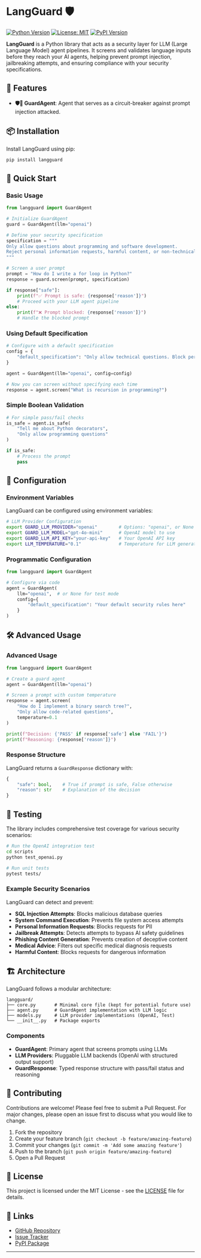 # LangGuard 🛡️

[![Python Version](https://img.shields.io/badge/python-3.11%2B-blue)](https://www.python.org/downloads/)
[![License: MIT](https://img.shields.io/badge/License-MIT-yellow.svg)](https://opensource.org/licenses/MIT)
[![PyPI Version](https://img.shields.io/pypi/v/langguard)](https://pypi.org/project/langguard/)

**LangGuard** is a Python library that acts as a security layer for LLM (Large Language Model) agent pipelines. It screens and validates language inputs before they reach your AI agents, helping prevent prompt injection, jailbreaking attempts, and ensuring compliance with your security specifications.

## 🚀 Features

- **🛡️🤖 GuardAgent**: Agent that serves as a circuit-breaker against prompt injection attacked.

## 📦 Installation

Install LangGuard using pip:

```bash
pip install langguard
```

## 🏃 Quick Start

### Basic Usage

```python
from langguard import GuardAgent

# Initialize GuardAgent
guard = GuardAgent(llm="openai")

# Define your security specification
specification = """
Only allow questions about programming and software development.
Reject personal information requests, harmful content, or non-technical topics.
"""

# Screen a user prompt
prompt = "How do I write a for loop in Python?"
response = guard.screen(prompt, specification)

if response["safe"]:
    print(f"✅ Prompt is safe: {response['reason']}")
    # Proceed with your LLM agent pipeline
else:
    print(f"❌ Prompt blocked: {response['reason']}")
    # Handle the blocked prompt
```

### Using Default Specification

```python
# Configure with a default specification
config = {
    "default_specification": "Only allow technical questions. Block personal or harmful content."
}

agent = GuardAgent(llm="openai", config=config)

# Now you can screen without specifying each time
response = agent.screen("What is recursion in programming?")
```

### Simple Boolean Validation

```python
# For simple pass/fail checks
is_safe = agent.is_safe(
    "Tell me about Python decorators",
    "Only allow programming questions"
)

if is_safe:
    # Process the prompt
    pass
```

## 🔧 Configuration

### Environment Variables

LangGuard can be configured using environment variables:

```bash
# LLM Provider Configuration
export GUARD_LLM_PROVIDER="openai"        # Options: "openai", or None for test mode
export GUARD_LLM_MODEL="gpt-4o-mini"      # OpenAI model to use
export GUARD_LLM_API_KEY="your-api-key"   # Your OpenAI API key
export LLM_TEMPERATURE="0.1"              # Temperature for LLM generation (0-1)
```

### Programmatic Configuration

```python
from langguard import GuardAgent

# Configure via code
agent = GuardAgent(
    llm="openai",  # or None for test mode
    config={
        "default_specification": "Your default security rules here"
    }
)
```

## 🛠️ Advanced Usage

### Advanced Usage

```python
from langguard import GuardAgent

# Create a guard agent
agent = GuardAgent(llm="openai")

# Screen a prompt with custom temperature
response = agent.screen(
    "How do I implement a binary search tree?",
    "Only allow code-related questions",
    temperature=0.1
)

print(f"Decision: {'PASS' if response['safe'] else 'FAIL'}")
print(f"Reasoning: {response['reason']}")
```

### Response Structure

LangGuard returns a `GuardResponse` dictionary with:

```python
{
    "safe": bool,    # True if prompt is safe, False otherwise
    "reason": str    # Explanation of the decision
}
```

## 🧪 Testing

The library includes comprehensive test coverage for various security scenarios:

```bash
# Run the OpenAI integration test
cd scripts
python test_openai.py

# Run unit tests
pytest tests/
```

### Example Security Scenarios

LangGuard can detect and prevent:

- **SQL Injection Attempts**: Blocks malicious database queries
- **System Command Execution**: Prevents file system access attempts
- **Personal Information Requests**: Blocks requests for PII
- **Jailbreak Attempts**: Detects attempts to bypass AI safety guidelines
- **Phishing Content Generation**: Prevents creation of deceptive content
- **Medical Advice**: Filters out specific medical diagnosis requests
- **Harmful Content**: Blocks requests for dangerous information

## 🏗️ Architecture

LangGuard follows a modular architecture:

```
langguard/
├── core.py       # Minimal core file (kept for potential future use)
├── agent.py      # GuardAgent implementation with LLM logic
├── models.py     # LLM provider implementations (OpenAI, Test)
└── __init__.py   # Package exports
```

### Components

- **GuardAgent**: Primary agent that screens prompts using LLMs
- **LLM Providers**: Pluggable LLM backends (OpenAI with structured output support)
- **GuardResponse**: Typed response structure with pass/fail status and reasoning

## 🤝 Contributing

Contributions are welcome! Please feel free to submit a Pull Request. For major changes, please open an issue first to discuss what you would like to change.

1. Fork the repository
2. Create your feature branch (`git checkout -b feature/amazing-feature`)
3. Commit your changes (`git commit -m 'Add some amazing feature'`)
4. Push to the branch (`git push origin feature/amazing-feature`)
5. Open a Pull Request

## 📄 License

This project is licensed under the MIT License - see the [LICENSE](LICENSE) file for details.

## 🔗 Links

- [GitHub Repository](https://github.com/langguard/langguard-python)
- [Issue Tracker](https://github.com/langguard/langguard-python/issues)
- [PyPI Package](https://pypi.org/project/langguard/)

---